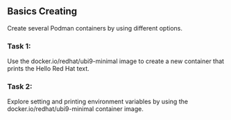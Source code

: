 ## Basics Creating

Create several Podman containers by using different options.

### Task 1:
Use the docker.io/redhat/ubi9-minimal image to create a new
container that prints the Hello Red Hat text.

### Task 2:
Explore setting and printing environment variables by using the
docker.io/redhat/ubi9-minimal container image.
